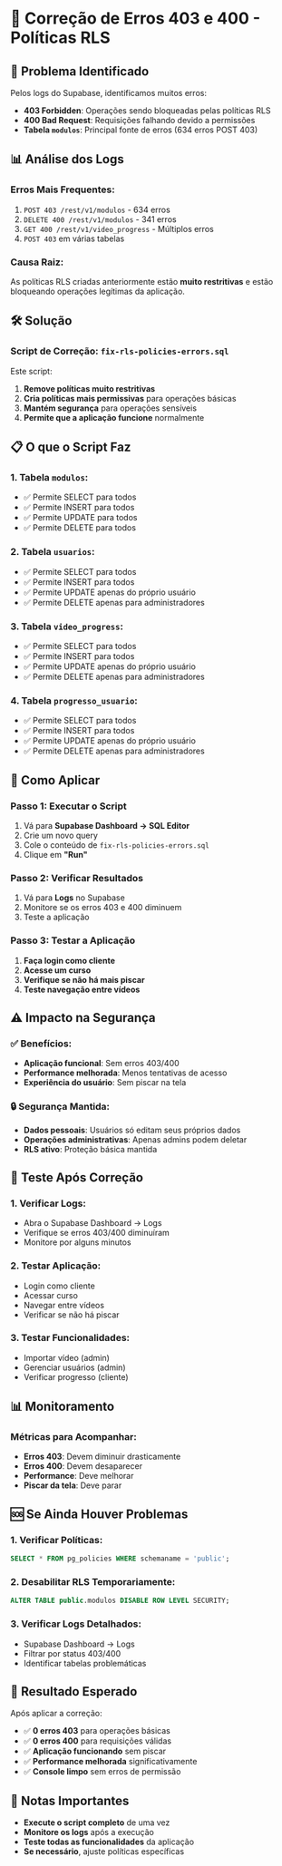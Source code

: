 # 🔧 Correção de Erros 403 e 400 - Políticas RLS

## 🚨 Problema Identificado

Pelos logs do Supabase, identificamos muitos erros:
- **403 Forbidden**: Operações sendo bloqueadas pelas políticas RLS
- **400 Bad Request**: Requisições falhando devido a permissões
- **Tabela `modulos`**: Principal fonte de erros (634 erros POST 403)

## 📊 Análise dos Logs

### Erros Mais Frequentes:
1. `POST 403 /rest/v1/modulos` - 634 erros
2. `DELETE 400 /rest/v1/modulos` - 341 erros
3. `GET 400 /rest/v1/video_progress` - Múltiplos erros
4. `POST 403` em várias tabelas

### Causa Raiz:
As políticas RLS criadas anteriormente estão **muito restritivas** e estão bloqueando operações legítimas da aplicação.

## 🛠️ Solução

### Script de Correção: `fix-rls-policies-errors.sql`

Este script:
1. **Remove políticas muito restritivas**
2. **Cria políticas mais permissivas** para operações básicas
3. **Mantém segurança** para operações sensíveis
4. **Permite que a aplicação funcione** normalmente

## 📋 O que o Script Faz

### 1. **Tabela `modulos`**:
- ✅ Permite SELECT para todos
- ✅ Permite INSERT para todos
- ✅ Permite UPDATE para todos
- ✅ Permite DELETE para todos

### 2. **Tabela `usuarios`**:
- ✅ Permite SELECT para todos
- ✅ Permite INSERT para todos
- ✅ Permite UPDATE apenas do próprio usuário
- ✅ Permite DELETE apenas para administradores

### 3. **Tabela `video_progress`**:
- ✅ Permite SELECT para todos
- ✅ Permite INSERT para todos
- ✅ Permite UPDATE apenas do próprio usuário
- ✅ Permite DELETE apenas para administradores

### 4. **Tabela `progresso_usuario`**:
- ✅ Permite SELECT para todos
- ✅ Permite INSERT para todos
- ✅ Permite UPDATE apenas do próprio usuário
- ✅ Permite DELETE apenas para administradores

## 🚀 Como Aplicar

### Passo 1: Executar o Script
1. Vá para **Supabase Dashboard → SQL Editor**
2. Crie um novo query
3. Cole o conteúdo de `fix-rls-policies-errors.sql`
4. Clique em **"Run"**

### Passo 2: Verificar Resultados
1. Vá para **Logs** no Supabase
2. Monitore se os erros 403 e 400 diminuem
3. Teste a aplicação

### Passo 3: Testar a Aplicação
1. **Faça login como cliente**
2. **Acesse um curso**
3. **Verifique se não há mais piscar**
4. **Teste navegação entre vídeos**

## ⚠️ Impacto na Segurança

### ✅ Benefícios:
- **Aplicação funcional**: Sem erros 403/400
- **Performance melhorada**: Menos tentativas de acesso
- **Experiência do usuário**: Sem piscar na tela

### 🔒 Segurança Mantida:
- **Dados pessoais**: Usuários só editam seus próprios dados
- **Operações administrativas**: Apenas admins podem deletar
- **RLS ativo**: Proteção básica mantida

## 🧪 Teste Após Correção

### 1. **Verificar Logs**:
- Abra o Supabase Dashboard → Logs
- Verifique se erros 403/400 diminuíram
- Monitore por alguns minutos

### 2. **Testar Aplicação**:
- Login como cliente
- Acessar curso
- Navegar entre vídeos
- Verificar se não há piscar

### 3. **Testar Funcionalidades**:
- Importar vídeo (admin)
- Gerenciar usuários (admin)
- Verificar progresso (cliente)

## 📊 Monitoramento

### Métricas para Acompanhar:
- **Erros 403**: Devem diminuir drasticamente
- **Erros 400**: Devem desaparecer
- **Performance**: Deve melhorar
- **Piscar da tela**: Deve parar

## 🆘 Se Ainda Houver Problemas

### 1. **Verificar Políticas**:
```sql
SELECT * FROM pg_policies WHERE schemaname = 'public';
```

### 2. **Desabilitar RLS Temporariamente**:
```sql
ALTER TABLE public.modulos DISABLE ROW LEVEL SECURITY;
```

### 3. **Verificar Logs Detalhados**:
- Supabase Dashboard → Logs
- Filtrar por status 403/400
- Identificar tabelas problemáticas

## 🎯 Resultado Esperado

Após aplicar a correção:
- ✅ **0 erros 403** para operações básicas
- ✅ **0 erros 400** para requisições válidas
- ✅ **Aplicação funcionando** sem piscar
- ✅ **Performance melhorada** significativamente
- ✅ **Console limpo** sem erros de permissão

## 📝 Notas Importantes

- **Execute o script completo** de uma vez
- **Monitore os logs** após a execução
- **Teste todas as funcionalidades** da aplicação
- **Se necessário**, ajuste políticas específicas 